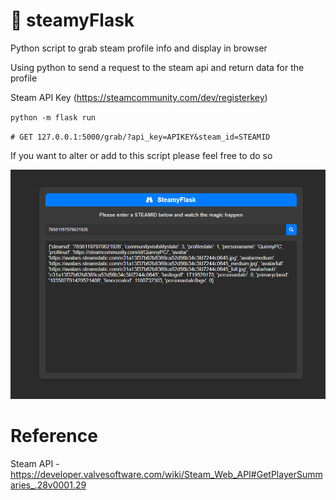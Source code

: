 # 🍺 steamyFlask
 Python script to grab steam profile info and display in browser

Using python to send a request to the steam api and return data for the profile

Steam API Key (https://steamcommunity.com/dev/registerkey)

`python -m flask run`

`# GET 127.0.0.1:5000/grab/?api_key=APIKEY&steam_id=STEAMID`

If you want to alter or add to this script please feel free to do so

![PICTURE](https://raw.githubusercontent.com/Quinny-J/steamyFlask/main/Web-Screenshot.png)

# Reference 
 Steam API - https://developer.valvesoftware.com/wiki/Steam_Web_API#GetPlayerSummaries_.28v0001.29
